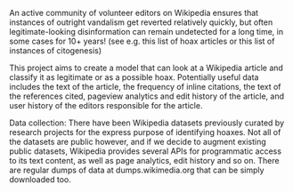 An active community of volunteer editors on Wikipedia ensures that instances of outright vandalism get reverted relatively quickly, but often legitimate-looking disinformation can remain undetected for a long time, in some cases for 10+ years! (see e.g. this list of hoax articles or this list of instances of citogenesis)

This project aims to create a model that can look at a Wikipedia article and classify it as legitimate or as a possible hoax. Potentially useful data includes the text of the article, the frequency of inline citations, the text of the references cited, pageview analytics and edit history of the article, and user history of the editors responsible for the article.

Data collection:
There have been Wikipedia datasets previously curated by research projects for the express purpose of identifying hoaxes. Not all of the datasets are public however, and if we decide to augment existing public datasets, Wikipedia provides several APIs for programmatic access to its text content, as well as page analytics, edit history and so on. There are regular dumps of data at dumps.wikimedia.org that can be simply downloaded too.

